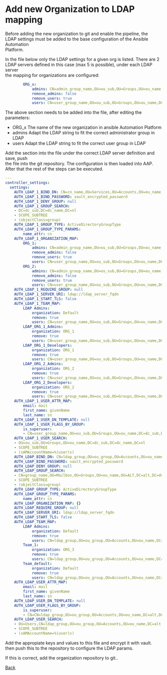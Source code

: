 # Add new Organization to LDAP mapping

Before adding the new organization to git and enable the pipeline, the  
LDAP settings must be added to the base configuration of the Ansible Automation  
Platform.

In the file below only the LDAP settings for a given org is listed.
There are 2 LDAP servers defined in this case (max 5 is possible), under each LDAP server  
the mapping for organizations are configured:

```yaml
        ORG_x:
            admins: CN=admin_group_name,OU=ou_sub,OU=Groups,OU=ou_name,DC=dc_sub,DC=dc_name,DC=nl
            remove_admins: false
            remove_users: true
            users: CN=user_group_name,OU=ou_sub,OU=Groups,OU=ou_name,DC=dc_sub,DC=dc_name,DC=nl
```

The above section needs to be added into the file, after editing the parameters:
- ORG_x 	The name of the new organization in ansible Automation Platform
- admins        Adapt the LDAP string to fit the correct administrator group in LDAP
- users		Adapt the LDAP string to fit the correct user group in LDAP


Add the section into the file under the correct LDAP server definition and save, push  
the file into the git repository. The configuration is then loaded into AAP.
After that the rest of the steps can be executed.

```yaml
---
controller_settings:
  settings:
    AUTH_LDAP_1_BIND_DN: CN=cn_name,OU=Services,OU=Accounts,OU=ou_name,DC=dc_sub,DC=dc_name,DC=nl
    AUTH_LDAP_1_BIND_PASSWORD: vault_encrypted_password
    AUTH_LDAP_1_DENY_GROUP: null
    AUTH_LDAP_1_GROUP_SEARCH:
    - DC=dc_sub,DC=dc_name,DC=nl
    - SCOPE_SUBTREE
    - (objectClass=group)
    AUTH_LDAP_1_GROUP_TYPE: ActiveDirectoryGroupType
    AUTH_LDAP_1_GROUP_TYPE_PARAMS:
        name_attr: cn
    AUTH_LDAP_1_ORGANIZATION_MAP:
        ORG_1:
            admins: CN=admin_group_name,OU=ou_sub,OU=Groups,OU=ou_name,DC=dc_sub,DC=dc_name,DC=nl
            remove_admins: false
            remove_users: true
            users: CN=user_group_name,OU=ou_sub,OU=Groups,OU=ou_name,DC=dc_sub,DC=dc_name,DC=nl
        ORG_2:
            admins: CN=admin_group_name,OU=ou_sub,OU=Groups,OU=ou_name,DC=dc_sub,DC=dc_name,DC=nl
            remove_admins: false
            remove_users: true
            users: CN=user_group_name,OU=ou_sub,OU=Groups,OU=ou_name,DC=dc_sub,DC=dc_name,DC=nl
    AUTH_LDAP_1_REQUIRE_GROUP: null
    AUTH_LDAP_1_SERVER_URI: ldap://ldap_server_fqdn
    AUTH_LDAP_1_START_TLS: false
    AUTH_LDAP_1_TEAM_MAP:
        LDAP Admins:
            organization: Default
            remove: true
            users: CN=user_group_name,OU=ou_sub,OU=Groups,OU=ou_name,DC=dc_sub,DC=dc_name,DC=nl
        LDAP_ORG_1_Admins:
            organization: ORG_1
            remove: true
            users: CN=user_group_name,OU=ou_sub,OU=Groups,OU=ou_name,DC=dc_sub,DC=dc_name,DC=nl
        LDAP_ORG_1_Developers:
            organization: ORG_1
            remove: true
            users: CN=user_group_name,OU=ou_sub,OU=Groups,OU=ou_name,DC=dc_sub,DC=dc_name,DC=nl
        LDAP_ORG_2_Admins:
            organization: ORG_2
            remove: true
            users: CN=user_group_name,OU=ou_sub,OU=Groups,OU=ou_name,DC=dc_sub,DC=dc_name,DC=nl
        LDAP_ORG_2_Developers:
            organization: ORG_2
            remove: true
            users: CN=user_group_name,OU=ou_sub,OU=Groups,OU=ou_name,DC=dc_sub,DC=dc_name,DC=nl
    AUTH_LDAP_1_USER_ATTR_MAP:
        email: mail
        first_name: givenName
        last_name: sn
    AUTH_LDAP_1_USER_DN_TEMPLATE: null
    AUTH_LDAP_1_USER_FLAGS_BY_GROUP:
        is_superuser:
        - CN=user_group_name,OU=ou_sub,OU=Groups,OU=ou_name,DC=dc_sub,DC=dc_name,DC=nl
    AUTH_LDAP_1_USER_SEARCH:
    - OU=ou_sub,OU=Groups,OU=ou_name,DC=dc_sub,DC=dc_name,DC=nl
    - SCOPE_SUBTREE
    - (sAMAccountName=%(user)s)
    AUTH_LDAP_BIND_DN: CN=ldap_group,OU=ou_group,OU=Accounts,OU=ou_name,DC=alt,DC=dc_name,DC=nl
    AUTH_LDAP_BIND_PASSWORD: vault_encrypted_password
    AUTH_LDAP_DENY_GROUP: null
    AUTH_LDAP_GROUP_SEARCH:
    - CN=group_name,OU=Mailbox,OU=Groups,OU=ou_name,OU=ALT,DC=alt,DC=dc_name,DC=nl
    - SCOPE_SUBTREE
    - (objectClass=group)
    AUTH_LDAP_GROUP_TYPE: ActiveDirectoryGroupType
    AUTH_LDAP_GROUP_TYPE_PARAMS:
        name_attr: cn
    AUTH_LDAP_ORGANIZATION_MAP: {}
    AUTH_LDAP_REQUIRE_GROUP: null
    AUTH_LDAP_SERVER_URI: ldap://ldap_server_fqdn
    AUTH_LDAP_START_TLS: false
    AUTH_LDAP_TEAM_MAP:
        LDAP Admins:
            organization: Default
            remove: true
            users: CN=ldap_group,OU=ou_group,OU=Accounts,OU=ou_name,DC=alt,DC=dc_name,DC=nl
        Team_1:
            organization: ORG_3
            remove: true
            users: CN=ldap_group,OU=ou_group,OU=Accounts,OU=ou_name,DC=alt,DC=dc_name,DC=nl
        Team_default:
            organization: Default
            remove: true
            users: CN=ldap_group,OU=ou_group,OU=Accounts,OU=ou_name,DC=alt,DC=dc_name,DC=nl
    AUTH_LDAP_USER_ATTR_MAP:
        email: mail
        first_name: givenName
        last_name: sn
    AUTH_LDAP_USER_DN_TEMPLATE: null
    AUTH_LDAP_USER_FLAGS_BY_GROUP:
        is_superuser:
        - CN=CN=ldap_group,OU=ou_group,OU=Accounts,OU=ou_name,DC=alt,DC=dc_name,DC=nl
    AUTH_LDAP_USER_SEARCH:
    - OU=Users,CN=ldap_group,OU=ou_group,OU=Accounts,OU=ou_name,DC=alt,DC=dc_name,DC=nl
    - SCOPE_SUBTREE
    - (sAMAccountName=%(user)s)

```
Add the appropiate keys and values to this file and encrypt it with vault.
then push this to the repository to configure the LDAP params.

If this is correct, add the organization repository to git..
    
[Back](org_config.md)
